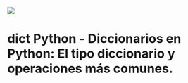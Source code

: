 ![](https://raw.githubusercontent.com/gabrielfernando01/basics_in_python/master/image/dict.png)

# dict Python - Diccionarios en Python: El tipo diccionario y operaciones más comunes.